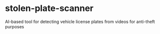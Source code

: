 # stolen-plate-scanner
AI-based tool for detecting vehicle license plates from videos for anti-theft purposes
